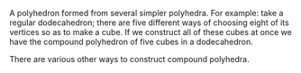 A polyhedron formed from several simpler polyhedra. For example: take a
regular dodecahedron; there are five different ways of choosing eight of
its vertices so as to make a cube. If we construct all of these cubes at
once we have the compound polyhedron of five cubes in a dodecahedron.

There are various other ways to construct compound polyhedra.
